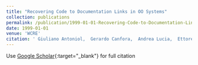 ```yaml
---
title: "Recovering Code to Documentation Links in OO Systems"
collection: publications
permalink: /publication/1999-01-01-Recovering-Code-to-Documentation-Links-in-OO-Systems
date: 1999-01-01
venue: 'WCRE'
citation: ' Giuliano Antoniol,  Gerardo Canfora,  Andrea Lucia,  Ettore Merlo, &quot;Recovering Code to Documentation Links in OO Systems.&quot; WCRE, 1999.'
---
```

Use [Google Scholar](https://scholar.google.com/scholar?q=Recovering+Code+to+Documentation+Links+in+OO+Systems){:target="_blank"} for full citation